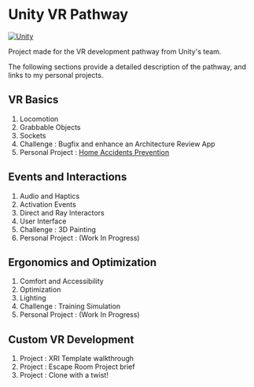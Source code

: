 # Unity VR Pathway

[![Unity](https://img.shields.io/badge/unity-%23000000.svg?style=for-the-badge&logo=unity&logoColor=white)](https://learn.unity.com/pathway/vr-development)

Project made for the VR development pathway from Unity's team.

The following sections provide a detailed description of the pathway, and links to my personal projects.

## VR Basics

1. Locomotion
2. Grabbable Objects
3. Sockets
4. Challenge : Bugfix and enhance an Architecture Review App
5. Personal Project : [Home Accidents Prevention](https://github.com/AlexandreCln/Home-Accidents-Prevention)

## Events and Interactions

1. Audio and Haptics
2. Activation Events
3. Direct and Ray Interactors
4. User Interface
5. Challenge : 3D Painting
6. Personal Project : (Work In Progress)

## Ergonomics and Optimization

1. Comfort and Accessibility
2. Optimization
3. Lighting
4. Challenge : Training Simulation
5. Personal Project : (Work In Progress)

## Custom VR Development

1. Project : XRI Template walkthrough
2. Project : Escape Room Project brief
3. Project : Clone with a twist!
